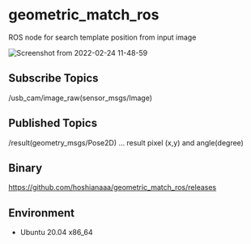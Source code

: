 # geometric_match_ros

ROS node for search template position from input image

![Screenshot from 2022-02-24 11-48-59](https://user-images.githubusercontent.com/40942409/155449512-50faa1c6-fefb-4a9a-8dce-6a08361d1429.png)


## Subscribe Topics

/usb_cam/image_raw(sensor_msgs/Image)

## Published Topics

/result(geometry_msgs/Pose2D) ... result pixel (x,y) and angle(degree)

## Binary
  
https://github.com/hoshianaaa/geometric_match_ros/releases
  

## Environment
- Ubuntu 20.04 x86_64

